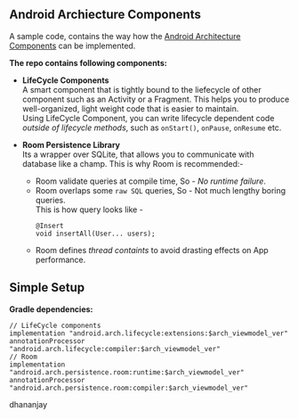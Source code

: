 ## Android Archiecture Components

A sample code, contains the way how the [Android Architecture Components](https://developer.android.com/topic/libraries/architecture/index.html) can be implemented.

**The repo contains following components:**
- **LifeCycle Components**<br/>
A smart component that is tightly bound to the liefecycle of other component such as an Activity or a Fragment. This helps you to produce well-organized, light weight code that is easier to maintain.<br/>
Using LifeCycle Component, you can write lifecycle dependent code _outside of lifecycle methods_, such as `onStart()`, `onPause`, `onResume` etc.

- **Room Persistence Library**<br/>
Its a wrapper over SQLite, that allows you to communicate with database like a champ. This is why Room is recommended:-<br/>
  * Room validate queries at compile time, So - _No runtime failure_.
  * Room overlaps some `raw SQL` queries, So - Not much lengthy boring queries.<br/>
    This is how query looks like - 
      ``` 
      @Insert
      void insertAll(User... users);
      ```
  * Room defines _thread containts_ to avoid drasting effects on App performance.
  
## Simple Setup
  
  **Gradle dependencies:**
  ```
  // LifeCycle components
  implementation "android.arch.lifecycle:extensions:$arch_viewmodel_ver"
  annotationProcessor "android.arch.lifecycle:compiler:$arch_viewmodel_ver"
  // Room
  implementation "android.arch.persistence.room:runtime:$arch_viewmodel_ver"
  annotationProcessor "android.arch.persistence.room:compiler:$arch_viewmodel_ver"
  ```
  
  dhananjay
